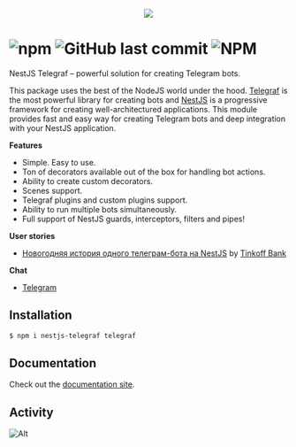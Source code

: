 <p align="center">
  <img src="https://raw.githubusercontent.com/robot-mafia/nestjs-telegraf/main/.github/logo.svg" />
</p>

# ![npm](https://img.shields.io/npm/dm/nestjs-telegraf) ![GitHub last commit](https://img.shields.io/github/last-commit/0x467/nestjs-telegraf) ![NPM](https://img.shields.io/npm/l/nestjs-telegraf)

NestJS Telegraf – powerful solution for creating Telegram bots.

This package uses the best of the NodeJS world under the hood. [Telegraf](https://github.com/telegraf/telegraf) is the most powerful library for creating bots and [NestJS](https://github.com/nestjs) is a progressive framework for creating well-architectured applications. This module provides fast and easy way for creating Telegram bots and deep integration with your NestJS application. 

**Features**

- Simple. Easy to use.
- Ton of decorators available out of the box for handling bot actions.
- Ability to create custom decorators.
- Scenes support.
- Telegraf plugins and custom plugins support.
- Ability to run multiple bots simultaneously.
- Full support of NestJS guards, interceptors, filters and pipes!

**User stories**
- [Новогодняя история одного телеграм-бота на NestJS](https://habr.com/ru/company/tinkoff/blog/596287/) by [Tinkoff Bank](https://github.com/Tinkoff)

**Chat**

* [Telegram](https://t.me/nestjs_telegraf)
## Installation

```bash
$ npm i nestjs-telegraf telegraf
```

## Documentation
Check out the [documentation site](https://nestjs-telegraf.0x467.com/).

## Activity
![Alt](https://repobeats.axiom.co/api/embed/3a0b83192feaeff27d8a7f78f53e5cb951f94dac.svg "Repobeats analytics image")
